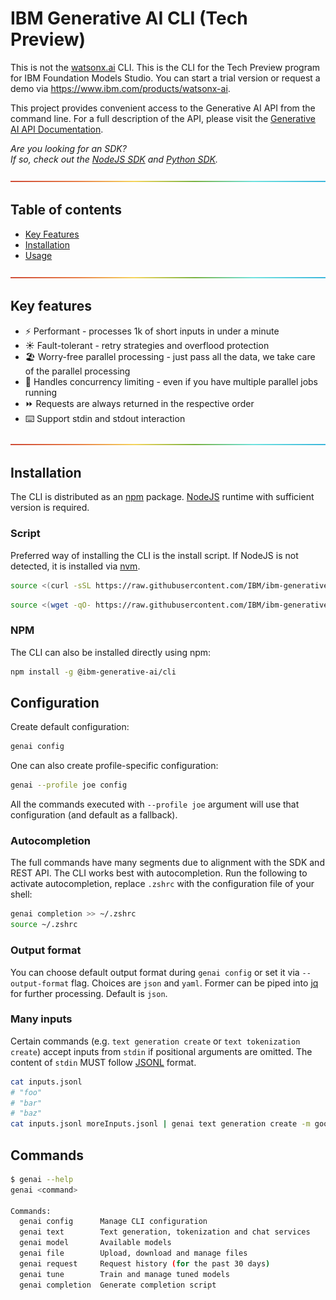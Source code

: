 # IBM Generative AI CLI (Tech Preview)

This is not the [watsonx.ai](https://www.ibm.com/products/watsonx-ai) CLI. This is the CLI for the Tech Preview program for IBM Foundation Models Studio.
You can start a trial version or request a demo via https://www.ibm.com/products/watsonx-ai.

This project provides convenient access to the Generative AI API from the command line. For a full description of the API, please visit the [Generative AI API Documentation](https://bam.res.ibm.com/docs/api-reference).

_Are you looking for an SDK?<br>
If so, check out the [NodeJS SDK](https://github.com/IBM/ibm-generative-ai-node-sdk) and [Python SDK](https://github.com/IBM/ibm-generative-ai)._

![-----------------------------------------------------](./assets/img/rainbow.png)

## Table of contents

- [Key Features](#key-features)
- [Installation](#installation)
- [Usage](#usage)

![-----------------------------------------------------](./assets/img/rainbow.png)

## Key features

- ⚡️ Performant - processes 1k of short inputs in under a minute
- ☀️ Fault-tolerant - retry strategies and overflood protection
- 🏖️ Worry-free parallel processing - just pass all the data, we take care of the parallel processing
- 🚦 Handles concurrency limiting - even if you have multiple parallel jobs running
- ⏩ Requests are always returned in the respective order
- ⌨️ Support stdin and stdout interaction

![-----------------------------------------------------](./assets/img/rainbow.png)

## Installation

The CLI is distributed as an [npm](https://www.npmjs.com/package/@ibm-generative-ai/cli) package. [NodeJS](https://nodejs.org) runtime with sufficient version is required.

### Script

Preferred way of installing the CLI is the install script. If NodeJS is not detected, it is installed via [nvm](https://github.com/nvm-sh/nvm).

```bash
source <(curl -sSL https://raw.githubusercontent.com/IBM/ibm-generative-ai-cli/main/install.sh)
```

```bash
source <(wget -qO- https://raw.githubusercontent.com/IBM/ibm-generative-ai-cli/main/install.sh)
```

### NPM

The CLI can also be installed directly using npm:

```bash
npm install -g @ibm-generative-ai/cli
```

## Configuration

Create default configuration:

```bash
genai config
```

One can also create profile-specific configuration:

```bash
genai --profile joe config
```

All the commands executed with `--profile joe` argument will use that configuration (and default as a fallback).

### Autocompletion

The full commands have many segments due to alignment with the SDK and REST API. The CLI works best with autocompletion. Run the following to activate autocompletion, replace `.zshrc` with the configuration file of your shell:

```bash
genai completion >> ~/.zshrc
source ~/.zshrc
```

### Output format

You can choose default output format during `genai config` or set it via `--output-format` flag. Choices are `json` and `yaml`. Former can be piped into [jq](https://jqlang.github.io/jq/) for further processing. Default is `json`.

### Many inputs

Certain commands (e.g. `text generation create` or `text tokenization create`) accept inputs from `stdin` if positional arguments are omitted. The content of `stdin` MUST follow [JSONL](https://jsonlines.org/) format.

```bash
cat inputs.jsonl
# "foo"
# "bar"
# "baz"
cat inputs.jsonl moreInputs.jsonl | genai text generation create -m google/flan-ul2 | jq '.results[0].generated_text'
```

## Commands

```bash
$ genai --help
genai <command>

Commands:
  genai config      Manage CLI configuration
  genai text        Text generation, tokenization and chat services
  genai model       Available models
  genai file        Upload, download and manage files
  genai request     Request history (for the past 30 days)
  genai tune        Train and manage tuned models
  genai completion  Generate completion script
```
